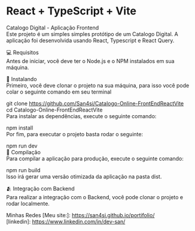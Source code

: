 # React + TypeScript + Vite  

Catalogo Digital - Aplicação Frontend  
Este projeto é um simples simples protótipo de um Catalogo Digital. A aplicação foi desenvolvida usando React, Typescript e React Query.  

 
💻 Requisitos  
Antes de iniciar, você deve ter o Node.js e o NPM instalados em sua máquina.  

🚀 Instalando  
Primeiro, você deve clonar o projeto na sua máquina, para isso você pode colar o seguinte comando em seu terminal  

git clone https://github.com/San4si/Catalogo-Online-FrontEndReactVite  
cd Catalogo-Online-FrontEndReactVite  
Para instalar as dependências, execute o seguinte comando:  

npm install  
Por fim, para executar o projeto basta rodar o seguinte:  

npm run dev  
🔧 Compilação  
Para compilar a aplicação para produção, execute o seguinte comando:  

npm run build   
Isso irá gerar uma versão otimizada da aplicação na pasta dist.  

🫂 Integração com Backend  
Para realizar a integração com o Backend, você pode clonar o projeto e rodar localmente.  

[👉 Link do repositório]: https://github.com/San4si/Catalogo-Online-Backend-JavaSpring  

Minhas Redes
[Meu site:]: https://san4si.github.io/portifolio/   
[linkedin]: https://www.linkedin.com/in/dev-san/  
